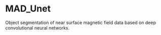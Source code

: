 # MAD_Unet
Object segmentation of near surface magnetic field data based on deep convolutional neural networks. 
